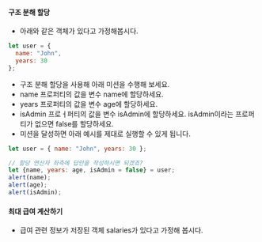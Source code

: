 #### 구조 분해 할당
  * 아래와 같은 객체가 있다고 가정해봅시다.
```js
let user = {
  name: "John",
  years: 30
};
```
 * 구조 분해 할당을 사용해 아래 미션을 수행해 보세요.
 * name 프로퍼티의 값을 변수 name에 할당하세요.
 * years 프로퍼티의 값을 변수 age에 할당하세요.
 * isAdmin 프로ㅓ퍼티의 값을 변수 isAdmin에 할당하세요. isAdmin이라는 프로퍼티가 없으면 false를 할당하세요.
 * 미션을 달성하면 아래 예시를 제대로 실행할 수 있게 됩니다.

```js
let user = { name: "John", years: 30 };

// 할당 연산자 좌측에 답안을 작성하시면 되겠죠?
let {name, years: age, isAdmin = false} = user;
alert(name);
alert(age);
alert(isAdmin);
```

#### 최대 급여 계산하기
  * 급여 관련 정보가 저장된 객체 salaries가 있다고 가정해 봅시다.
```js

```
